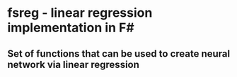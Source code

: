 # fsreg - linear regression implementation in F#

## Set of functions that can be used to create neural network via linear regression